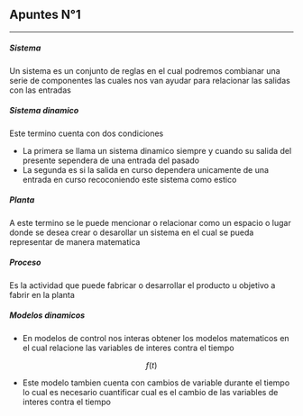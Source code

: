 ## Apuntes N°1 
***
##### Sistema 

Un sistema es un conjunto de reglas en el cual podremos combianar una serie de componentes las cuales nos van ayudar para relacionar las salidas con las entradas

##### Sistema dinamico
Este termino cuenta con dos condiciones 
* La primera se llama un sistema dinamico siempre y cuando su salida del presente sependera de una entrada del pasado
* La segunda es si la salida en curso dependera unicamente de una entrada en curso recoconiendo este sistema como estico

##### Planta
A este termino se le puede mencionar o relacionar como un espacio o lugar donde se desea crear o desarollar un sistema en el cual se pueda representar de manera matematica

##### Proceso 
Es la actividad que puede fabricar o desarrollar el producto u objetivo a fabrir en la planta 

##### Modelos dinamicos 
+ En modelos de control nos interas obtener los modelos matematicos en el cual relacione las variables de interes contra el tiempo
  
$$f(t)$$

+ Este modelo tambien cuenta con cambios de variable durante el tiempo lo cual es necesario cuantificar cual es el cambio de las variables de interes contra el tiempo
  
